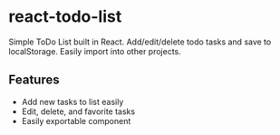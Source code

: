 # react-todo-list
Simple ToDo List built in React. Add/edit/delete todo tasks and save to localStorage. Easily import into other projects.

## Features
- Add new tasks to list easily
- Edit, delete, and favorite tasks
- Easily exportable component
